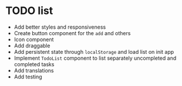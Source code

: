 # TODO list

- Add better styles and responsiveness
- Create button component for the `add` and others
- Icon component
- Add draggable
- Add persistent state through `localStorage` and load list on init app
- Implement `TodoList` component to list separately uncompleted and completed tasks
- Add translations
- Add testing